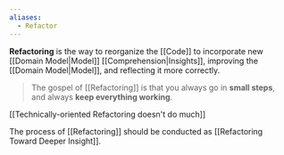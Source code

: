 ```yaml
---
aliases:
  - Refactor
---
```

**Refactoring** is the way to reorganize the [[Code]] to incorporate new [[Domain Model|Model]] [[Comprehension|Insights]], improving the [[Domain Model|Model]], and reflecting it more correctly.

> The gospel of [[Refactoring]] is that you always go in **small steps**, and always **keep everything working**.

[[Technically-oriented Refactoring doesn't do much]]

The process of [[Refactoring]] should be conducted as [[Refactoring Toward Deeper Insight]].

